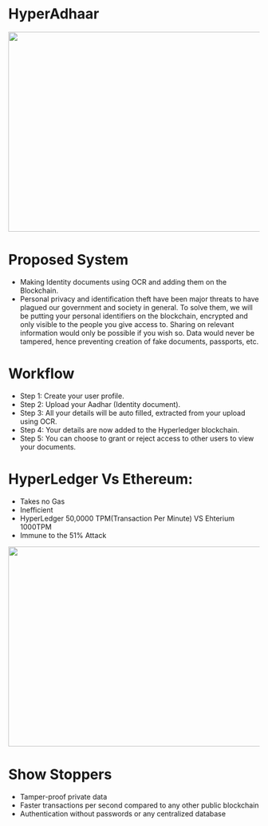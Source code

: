 <!--markpress-opt

{
	"layout": "random-7d",
	"autoSplit": true,
	"sanitize": false,
	"noEmbed": false,
	"title": "3d-push",
	"theme": "light"
}

markpress-opt-->

# HyperAdhaar
<div style="text-align:center">
<img style="height:400px;width:700px;text-align-center;" src="http://i.imgur.com/6BFPwpS.png">
</div>

# Proposed System
- Making Identity documents using OCR and adding them on the Blockchain.
- Personal privacy and identification theft have been major threats to have plagued our government and society in general. To solve them, we will be putting your personal identifiers on the blockchain, encrypted and only visible to the people you give access to. Sharing on relevant information would only be possible if you wish so. Data would never be tampered, hence preventing creation of fake documents, passports, etc.

# Workflow
- Step 1: Create your user profile.
- Step 2: Upload your Aadhar (Identity document).
- Step 3: All your details will be auto filled, extracted from your         upload using OCR.
- Step 4: Your details are now added to the Hyperledger blockchain.
- Step 5: You can choose to grant or reject access to other users to view   your documents. 

# HyperLedger Vs Ethereum:
- Takes no Gas
- Inefficient
- HyperLedger 50,0000 TPM(Transaction Per Minute) VS Ehterium 1000TPM
- Immune to the 51% Attack

<div style="text-align:center">
<img style="height:400px;width:700px;text-align-center;" src="images/architecture.png">
</div>


# Show Stoppers
- Tamper-proof private data
- Faster transactions per second compared to any other public blockchain
- Authentication without passwords or any centralized database
